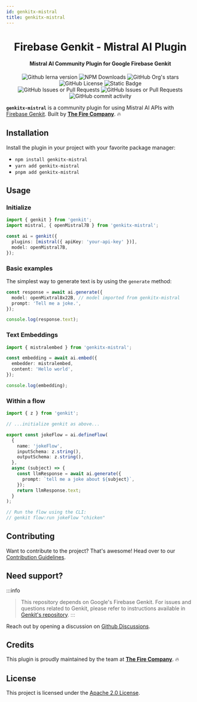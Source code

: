 ```yaml
---
id: genkitx-mistral
title: genkitx-mistral
---
```


<h1 align="center">Firebase Genkit - Mistral AI Plugin</h1>

<h4 align="center">Mistral AI Community Plugin for Google Firebase Genkit</h4>

<div align="center">
   <img alt="Github lerna version" src="https://img.shields.io/github/lerna-json/v/TheFireCo/genkit-plugins?label=version"/>
   <img alt="NPM Downloads" src="https://img.shields.io/npm/dw/genkitx-mistral"/>
   <img alt="GitHub Org's stars" src="https://img.shields.io/github/stars/TheFireCo?style=social"/>
   <img alt="GitHub License" src="https://img.shields.io/github/license/TheFireCo/genkit-plugins"/>
   <img alt="Static Badge" src="https://img.shields.io/badge/yes-a?label=maintained"/>
</div>

<div align="center">
   <img alt="GitHub Issues or Pull Requests" src="https://img.shields.io/github/issues/TheFireCo/genkit-plugins?color=blue"/>
   <img alt="GitHub Issues or Pull Requests" src="https://img.shields.io/github/issues-pr/TheFireCo/genkit-plugins?color=blue"/>
   <img alt="GitHub commit activity" src="https://img.shields.io/github/commit-activity/m/TheFireCo/genkit-plugins"/>
</div>

**`genkitx-mistral`** is a community plugin for using Mistral AI APIs with
[Firebase Genkit](https://github.com/firebase/genkit). Built by [**The Fire Company**](https://github.com/TheFireCo). 🔥

## Installation

Install the plugin in your project with your favorite package manager:

- `npm install genkitx-mistral`
- `yarn add genkitx-mistral`
- `pnpm add genkitx-mistral`

## Usage

### Initialize

```typescript
import { genkit } from 'genkit';
import mistral, { openMistral7B } from 'genkitx-mistral';

const ai = genkit({
  plugins: [mistral({ apiKey: 'your-api-key' })],
  model: openMistral7B,
});
```

### Basic examples

The simplest way to generate text is by using the `generate` method:

```typescript
const response = await ai.generate({
  model: openMixtral8x22B, // model imported from genkitx-mistral
  prompt: 'Tell me a joke.',
});

console.log(response.text);
```

### Text Embeddings

```typescript
import { mistralembed } from 'genkitx-mistral';

const embedding = await ai.embed({
  embedder: mistralembed,
  content: 'Hello world',
});

console.log(embedding);
```

### Within a flow

```typescript
import { z } from 'genkit';

// ...initialize genkit as above...

export const jokeFlow = ai.defineFlow(
  {
    name: 'jokeFlow',
    inputSchema: z.string(),
    outputSchema: z.string(),
  },
  async (subject) => {
    const llmResponse = await ai.generate({
      prompt: `tell me a joke about ${subject}`,
    });
    return llmResponse.text;
  }
);

// Run the flow using the CLI:
// genkit flow:run jokeFlow "chicken"
```

## Contributing

Want to contribute to the project? That's awesome! Head over to our [Contribution Guidelines](https://github.com/TheFireCo/genkit-plugins/blob/main/CONTRIBUTING.md).

## Need support?

:::info

> This repository depends on Google's Firebase Genkit. For issues and questions related to Genkit, please refer to instructions available in [Genkit's repository](https://github.com/firebase/genkit).
> :::

Reach out by opening a discussion on [Github Discussions](https://github.com/TheFireCo/genkit-plugins/discussions).

## Credits

This plugin is proudly maintained by the team at [**The Fire Company**](https://github.com/TheFireCo). 🔥

## License

This project is licensed under the [Apache 2.0 License](https://github.com/TheFireCo/genkit-plugins/blob/main/LICENSE).
